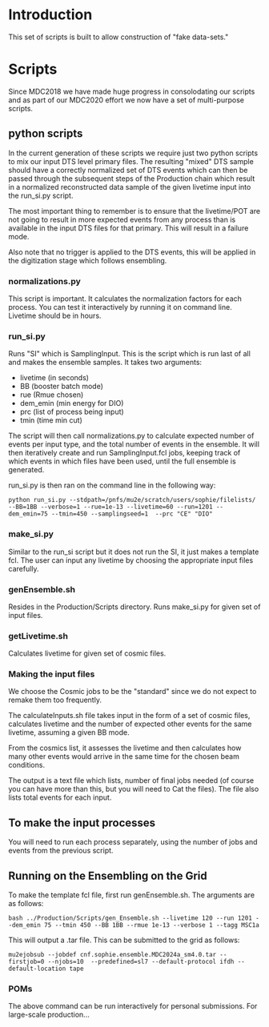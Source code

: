 # Introduction

This set of scripts is built to allow construction of "fake data-sets."

# Scripts

Since MDC2018 we have made huge progress in consolodating our scripts and as part of our MDC2020 effort we now have a set of multi-purpose scripts.

## python scripts

In the current generation of these scripts we require just two python scripts to mix our input DTS level primary files. The resulting "mixed" DTS sample should have a correctly normalized set of DTS events which can then be passed through the subsequent steps of the Production chain which result in a normalized reconstructed data sample of the given livetime input into the run_si.py script.

The most important thing to remember is to ensure that the livetime/POT are not going to result in more expected events from any process than is available in the input DTS files for that primary. This will result in a failure mode.

Also note that no trigger is applied to the DTS events, this will be applied in the digitization stage which follows ensembling.

### normalizations.py

This script is important. It calculates the normalization factors for each process. You can test it interactively by running it on command line. Livetime should be in hours.

### run_si.py

Runs "SI" which is SamplingInput. This is the script which is run last of all and makes the ensemble samples. It takes two arguments: 

* livetime (in seconds)
* BB (booster batch mode)
* rue (Rmue chosen)
* dem_emin (min energy for DIO)
* prc (list of process being input)
* tmin (time min cut)

The script will then call normalizations.py to calculate expected number of events per input type, and the total number of events in the ensemble. It will then iteratively create and run SamplingInput.fcl jobs, keeping track of which events in which files have been used, until the full ensemble is generated.

run_si.py is then ran on the command line in the following way: 

```
python run_si.py --stdpath=/pnfs/mu2e/scratch/users/sophie/filelists/ --BB=1BB --verbose=1 --rue=1e-13 --livetime=60 --run=1201 --dem_emin=75 --tmin=450 --samplingseed=1  --prc "CE" "DIO"
```

### make_si.py

Similar to the run_si script but it does not run the SI, it just makes a template fcl. The user can input any livetime by choosing the appropriate input files carefully.

### genEnsemble.sh

Resides in the Production/Scripts directory. Runs make_si.py for given set of input files.

### getLivetime.sh

Calculates livetime for given set of cosmic files.

### Making the input files

We choose the Cosmic jobs to be the "standard" since we do not expect to remake them too frequently.

The calculateInputs.sh file takes input in the form of a set of cosmic files, calculates livetime and the number of expected other events for the same livetime, assuming a given BB mode.

From the cosmics list, it assesses the livetime and then calculates how many other events would arrive in the same time for the chosen beam conditions.

The output is a text file which lists, number of final jobs needed (of course you can have more than this, but you will need to Cat the files). The file also lists total events for each input.

## To make the input processes

You will need to run each process separately, using the number of jobs and events from the previous script.

## Running on the Ensembling on the Grid

To make the template fcl file, first run genEnsemble.sh. The arguments are as follows:

```
bash ../Production/Scripts/gen_Ensemble.sh --livetime 120 --run 1201 --dem_emin 75 --tmin 450 --BB 1BB --rmue 1e-13 --verbose 1 --tagg MSC1a
```

This will output a .tar file. This can be submitted to the grid as follows:

```
mu2ejobsub --jobdef cnf.sophie.ensemble.MDC2024a_sm4.0.tar --firstjob=0 --njobs=10  --predefined=sl7 --default-protocol ifdh --default-location tape
```

### POMs

The above command can be run interactively for personal submissions. For large-scale production...
